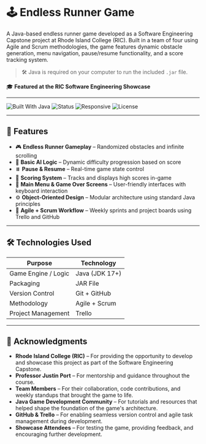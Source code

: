 # 🕹️ Endless Runner Game

A Java-based endless runner game developed as a Software Engineering Capstone project at Rhode Island College (RIC). Built in a team of four using Agile and Scrum methodologies, the game features dynamic obstacle generation, menu navigation, pause/resume functionality, and a score tracking system.

> 🛠 Java is required on your computer to run the included `.jar` file.

🎓 **Featured at the RIC Software Engineering Showcase**

---

![Built With Java](https://img.shields.io/badge/Built%20With-Java-red)
![Status](https://img.shields.io/badge/Playable-Yes-success)
![Responsive](https://img.shields.io/badge/Cross--Platform-Yes-blue)
![License](https://img.shields.io/github/license/haimanm3/Endless-Runner-Game)

---

## 🚀 Features

- 🎮 **Endless Runner Gameplay** – Randomized obstacles and infinite scrolling
- 🧠 **Basic AI Logic** – Dynamic difficulty progression based on score
- ⏸️ **Pause & Resume** – Real-time game state control
- 🏁 **Scoring System** – Tracks and displays high scores in-game
- 📜 **Main Menu & Game Over Screens** – User-friendly interfaces with keyboard interaction
- ⚙️ **Object-Oriented Design** – Modular architecture using standard Java principles
- 📅 **Agile + Scrum Workflow** – Weekly sprints and project boards using Trello and GitHub

---

## 🛠️ Technologies Used

| Purpose            | Technology        |
|--------------------|-------------------|
| Game Engine / Logic| Java (JDK 17+)    |
| Packaging          | JAR File          |
| Version Control    | Git + GitHub      |
| Methodology        | Agile + Scrum     |
| Project Management | Trello            |

---

## 🙌 Acknowledgments

- **Rhode Island College (RIC)** – For providing the opportunity to develop and showcase this project as part of the Software Engineering Capstone.
- **Professor Justin Port** – For mentorship and guidance throughout the course.
- **Team Members** – For their collaboration, code contributions, and weekly standups that brought the game to life.
- **Java Game Development Community** – For tutorials and resources that helped shape the foundation of the game's architecture.
- **GitHub & Trello** – For enabling seamless version control and agile task management during development.
- **Showcase Attendees** – For testing the game, providing feedback, and encouraging further development.
